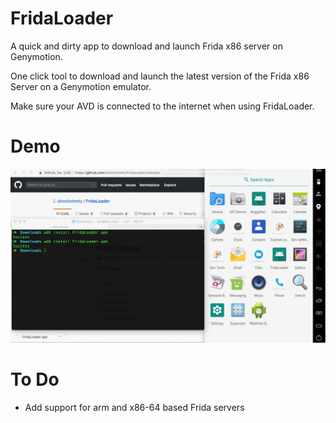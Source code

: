 # FridaLoader
A quick and dirty app to download and launch Frida x86 server on Genymotion. 

One click tool to download and launch the latest version of the Frida x86 Server on a Genymotion emulator.

Make sure your AVD is connected to the internet when using FridaLoader.

# Demo
![FridaLoader Demo](screenshots/demo.gif)


# To Do
* Add support for arm and x86-64 based Frida servers
